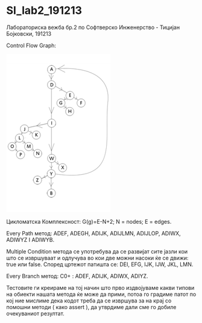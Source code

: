 # SI_lab2_191213

Лабораториска вежба бр.2 по Софтверско Инженерство - Тицијан Бојковски, 191213

Control Flow Graph:

![alt text](https://github.com/TicijanBojkovski/SI_lab2_191213/blob/main/SI_lab2_image.jpg?raw=true)

Цикломатска Комплексност: G(g)=E-N+2; N = nodes; E = edges.

Every Path метод: ADEF, ADEGH, ADIJK, ADIJLMN, ADIJLOP, ADIWX, ADIWYZ I ADIWYB.

Multiple Condition метода се употребува да се развијат сите јазли кои што се извршуваат и одлучува во кои две можни насоки ќе се движи: true или false. Според цртежот патишта се: DEI, EFG, IJK, IJW, JKL, LMN.

Every Branch метод: C0+ : ADEF, ADIJK, ADIWX, ADIYZ.

Тестовите ги креираме на тој начин што прво издвојуваме какви типови на обиекти нашата метода ќе може да прими, потоа го градиме патот по кој ние мислиме дека кодот треба да се извршува за на крај со помошни методи ( како assert ), да утврдиме дали сме го добиле очекуваниот резултат.
